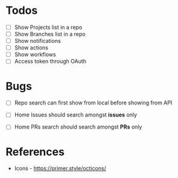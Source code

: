 # Todos
- [ ] Show Projects list in a repo
- [ ] Show Branches list in a repo
- [ ] Show notifications
- [ ] Show actions
- [ ] Show workflows
- [ ] Access token through OAuth

# Bugs
- [ ] Repo search can first show from local before showing from API
- [ ] Home Issues should search amongst **issues** only
- [ ] Home PRs search should search amongst **PRs** only


# References
- Icons - https://primer.style/octicons/
